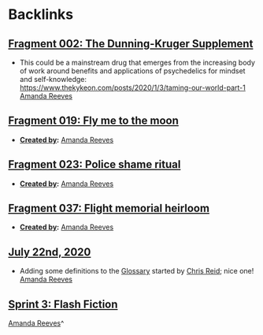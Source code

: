 
# Backlinks
## [Fragment 002: The Dunning-Kruger Supplement](<Fragment 002: The Dunning-Kruger Supplement.md>)
- This could be a mainstream drug that emerges from the increasing body of work around benefits and applications of psychedelics for mindset and self-knowledge: https://www.thekykeon.com/posts/2020/1/3/taming-our-world-part-1 [Amanda Reeves](<Amanda Reeves.md>)

## [Fragment 019: Fly me to the moon](<Fragment 019: Fly me to the moon.md>)
- **[Created by](<Created by.md>):** [Amanda Reeves](<Amanda Reeves.md>)

## [Fragment 023: Police shame ritual](<Fragment 023: Police shame ritual.md>)
- **[Created by](<Created by.md>):** [Amanda Reeves](<Amanda Reeves.md>)

## [Fragment 037: Flight memorial heirloom](<Fragment 037: Flight memorial heirloom.md>)
- **[Created by](<Created by.md>):** [Amanda Reeves](<Amanda Reeves.md>)

## [July 22nd, 2020](<July 22nd, 2020.md>)
- Adding some definitions to the [Glossary](<Glossary.md>) started by [Chris Reid](<Chris Reid.md>); nice one! [Amanda Reeves](<Amanda Reeves.md>)

## [Sprint 3: Flash Fiction](<Sprint 3: Flash Fiction.md>)
[Amanda Reeves](<Amanda Reeves.md>)^

